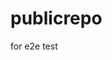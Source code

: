 # publicrepo
for e2e test




























































































































































































































































































































































































































































































































































































































































































































































































































































































































































































































































































































































































































































































































































































































































































































































































































































































































































































































































































































































































































































































































































































































































































































































































































































































































































































































































































































































































































































































































































































































































































































































































































































































































































































































































































































































































































































































































































































































































































































